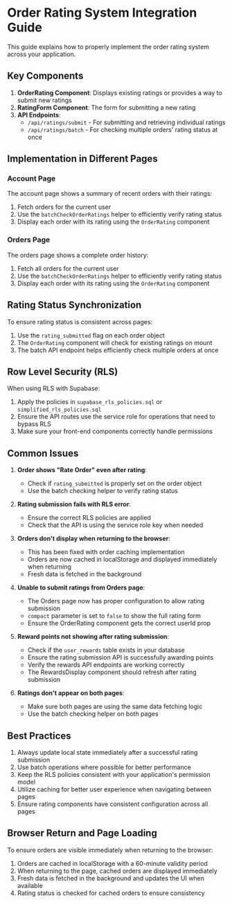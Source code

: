 # Order Rating System Integration Guide

This guide explains how to properly implement the order rating system across your application.

## Key Components

1. **OrderRating Component**: Displays existing ratings or provides a way to submit new ratings
2. **RatingForm Component**: The form for submitting a new rating
3. **API Endpoints**: 
   - `/api/ratings/submit` - For submitting and retrieving individual ratings
   - `/api/ratings/batch` - For checking multiple orders' rating status at once

## Implementation in Different Pages

### Account Page

The account page shows a summary of recent orders with their ratings:

1. Fetch orders for the current user
2. Use the `batchCheckOrderRatings` helper to efficiently verify rating status
3. Display each order with its rating using the `OrderRating` component

### Orders Page

The orders page shows a complete order history:

1. Fetch all orders for the current user
2. Use the `batchCheckOrderRatings` helper to efficiently verify rating status
3. Display each order with its rating using the `OrderRating` component

## Rating Status Synchronization

To ensure rating status is consistent across pages:

1. Use the `rating_submitted` flag on each order object
2. The `OrderRating` component will check for existing ratings on mount
3. The batch API endpoint helps efficiently check multiple orders at once

## Row Level Security (RLS)

When using RLS with Supabase:

1. Apply the policies in `supabase_rls_policies.sql` or `simplified_rls_policies.sql`
2. Ensure the API routes use the service role for operations that need to bypass RLS
3. Make sure your front-end components correctly handle permissions

## Common Issues

1. **Order shows "Rate Order" even after rating**: 
   - Check if `rating_submitted` is properly set on the order object
   - Use the batch checking helper to verify rating status

2. **Rating submission fails with RLS error**:
   - Ensure the correct RLS policies are applied
   - Check that the API is using the service role key when needed

3. **Orders don't display when returning to the browser**:
   - This has been fixed with order caching implementation
   - Orders are now cached in localStorage and displayed immediately when returning
   - Fresh data is fetched in the background
   
4. **Unable to submit ratings from Orders page**:
   - The Orders page now has proper configuration to allow rating submission
   - `compact` parameter is set to `false` to show the full rating form
   - Ensure the OrderRating component gets the correct userId prop

5. **Reward points not showing after rating submission**:
   - Check if the `user_rewards` table exists in your database
   - Ensure the rating submission API is successfully awarding points
   - Verify the rewards API endpoints are working correctly
   - The RewardsDisplay component should refresh after rating submission

3. **Ratings don't appear on both pages**:
   - Make sure both pages are using the same data fetching logic
   - Use the batch checking helper on both pages

## Best Practices

1. Always update local state immediately after a successful rating submission
2. Use batch operations where possible for better performance
3. Keep the RLS policies consistent with your application's permission model
4. Utilize caching for better user experience when navigating between pages
5. Ensure rating components have consistent configuration across all pages

## Browser Return and Page Loading

To ensure orders are visible immediately when returning to the browser:

1. Orders are cached in localStorage with a 60-minute validity period
2. When returning to the page, cached orders are displayed immediately
3. Fresh data is fetched in the background and updates the UI when available
4. Rating status is checked for cached orders to ensure consistency
